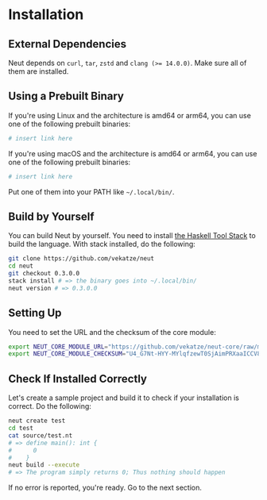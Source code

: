 # Installation

## External Dependencies

Neut depends on `curl`, `tar`, `zstd` and `clang (>= 14.0.0)`. Make sure all of them are installed.

## Using a Prebuilt Binary

If you're using Linux and the architecture is amd64 or arm64, you can use one of the following prebuilt binaries:

```sh
# insert link here
```

If you're using macOS and the architecture is amd64 or arm64, you can use one of the following prebuilt binaries:

```sh
# insert link here
```

Put one of them into your PATH like `~/.local/bin/`.

## Build by Yourself

You can build Neut by yourself. You need to install [the Haskell Tool Stack](https://docs.haskellstack.org/en/stable/) to build the language. With stack installed, do the following:

```sh
git clone https://github.com/vekatze/neut
cd neut
git checkout 0.3.0.0
stack install # => the binary goes into ~/.local/bin/
neut version # => 0.3.0.0
```

## Setting Up

You need to set the URL and the checksum of the core module:

```sh
export NEUT_CORE_MODULE_URL="https://github.com/vekatze/neut-core/raw/main/release/0.2.0.11.tar.zst"
export NEUT_CORE_MODULE_CHECKSUM="U4_G7Nt-HYY-MYlqfzewT0SjAimPRXaaICCV81gDELg="
```

## Check If Installed Correctly

Let's create a sample project and build it to check if your installation is correct. Do the following:

```sh
neut create test
cd test
cat source/test.nt
# => define main(): int {
#      0
#    }
neut build --execute
# => The program simply returns 0; Thus nothing should happen
```

If no error is reported, you're ready. Go to the next section.
